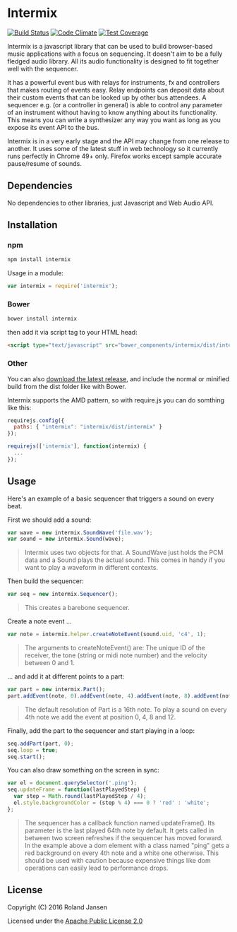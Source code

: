 # Intermix

[![Build Status](https://travis-ci.org/RolandJansen/intermix.js.svg?branch=master)](https://travis-ci.org/RolandJansen/intermix.js)
[![Code Climate](https://codeclimate.com/github/RolandJansen/intermix.js/badges/gpa.svg)](https://codeclimate.com/github/RolandJansen/intermix.js)
[![Test Coverage](https://codeclimate.com/github/RolandJansen/intermix.js/badges/coverage.svg)](https://codeclimate.com/github/RolandJansen/intermix.js/coverage)

Intermix is a javascript library that can be used to build browser-based music applications with a focus on sequencing. It doesn't aim to be a fully fledged audio library. All its audio functionality is designed to fit together well with the sequencer.

It has a powerful event bus with relays for instruments, fx and controllers that makes routing of events easy. Relay endpoints can deposit data about their custom events that can be looked up by other bus attendees. A sequencer e.g. (or a controller in general) is able to control any parameter of an instrument without having to know anything about its functionality. This means you can write a synthesizer any way you want as long as you expose its event API to the bus.

Intermix is in a very early stage and the API may change from one release to another. It uses some of the latest stuff in web technology so it currently runs perfectly in Chrome 49+ only. Firefox works except sample accurate pause/resume of sounds.

## Dependencies
No dependencies to other libraries, just Javascript and Web Audio API.

## Installation
### npm

```sh
npm install intermix
```

Usage in a module:

```javascript
var intermix = require('intermix');
```

### Bower

```sh
bower install intermix
```

then add it via script tag to your HTML head:

```html
<script type="text/javascript" src="bower_components/intermix/dist/intermix.js"></script>
```

### Other
You can also [download the latest release](https://github.com/RolandJansen/intermix.js/releases), and include the normal
 or minified build from the dist folder like with Bower.

Intermix supports the AMD pattern, so with require.js you can do somthing like this:

```javascript
requirejs.config({
  paths: { "intermix": "intermix/dist/intermix" }
});

requirejs(['intermix'], function(intermix) {
  ...
});
```

## Usage

Here's an example of a basic sequencer that triggers a sound on every beat.

First we should add a sound:

```javascript
var wave = new intermix.SoundWave('file.wav');
var sound = new intermix.Sound(wave);
```

> Intermix uses two objects for that. A SoundWave just holds the PCM data and a Sound plays the actual sound. This comes in handy if you want to play a waveform in different contexts.

Then build the sequencer:

```javascript
var seq = new intermix.Sequencer();
```

>This creates a barebone sequencer.

Create a note event ...

```javascript
var note = intermix.helper.createNoteEvent(sound.uid, 'c4', 1);
```

> The arguments to createNoteEvent() are: The unique ID of the receiver,
the tone (string or midi note number) and the velocity between 0 and 1.

... and add it at different points to a part:

```javascript
var part = new intermix.Part();
part.addEvent(note, 0).addEvent(note, 4).addEvent(note, 8).addEvent(note, 12);
```

> The default resolution of Part is a 16th note. To play a sound on every
4th note we add the event at position 0, 4, 8 and 12.

Finally, add the part to the sequencer and start playing in a loop:

```javascript
seq.addPart(part, 0);
seq.loop = true;
seq.start();
```

You can also draw something on the screen in sync:

```javascript
var el = document.querySelector('.ping');
seq.updateFrame = function(lastPlayedStep) {
  var step = Math.round(lastPlayedStep / 4);
  el.style.backgroundColor = (step % 4) === 0 ? 'red' : 'white';
};
```

> The sequencer has a callback function named updateFrame(). Its parameter is the last played 64th note by default. It gets called in between two screen refreshes if the sequencer has moved forward. In the example above a dom element with a class named "ping" gets a red background on every 4th note and a white one otherwise. This should be used with caution because expensive things like dom operations can easily lead to performance drops.

## License
Copyright (C) 2016 Roland Jansen

Licensed under the [Apache Public License 2.0](http://www.apache.org/licenses/LICENSE-2.0)
